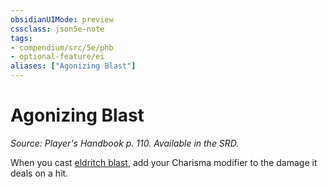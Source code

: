 ```yaml
---
obsidianUIMode: preview
cssclass: json5e-note
tags:
- compendium/src/5e/phb
- optional-feature/ei
aliases: ["Agonizing Blast"]
---
```

# Agonizing Blast
*Source: Player's Handbook p. 110. Available in the SRD.* 

When you cast [eldritch blast](/compendium/spells/eldritch-blast.md), add your Charisma modifier to the damage it deals on a hit.